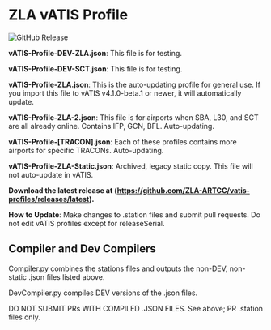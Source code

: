 # ZLA vATIS Profile

![GitHub Release](https://img.shields.io/github/v/release/ZLA-ARTCC/vatis-profiles)

**vATIS-Profile-DEV-ZLA.json**: This file is for testing.

**vATIS-Profile-DEV-SCT.json**: This file is for testing.

**vATIS-Profile-ZLA.json**: This is the auto-updating profile for general use. If you import this file to vATIS v4.1.0-beta.1 or newer, it will automatically update.

**vATIS-Profile-ZLA-2.json**: This file is for airports when SBA, L30, and SCT are all already online. Contains IFP, GCN, BFL. Auto-updating.

**vATIS-Profile-[TRACON].json**: Each of these profiles contains more airports for specific TRACONs. Auto-updating.

**vATIS-Profile-ZLA-Static.json**: Archived, legacy static copy. This file will not auto-update in vATIS.

**Download the latest release at (https://github.com/ZLA-ARTCC/vatis-profiles/releases/latest).**

**How to Update**: Make changes to .station files and submit pull requests. Do not edit vATIS profiles except for releaseSerial.

## Compiler and Dev Compilers

Compiler.py combines the stations files and outputs the non-DEV, non-static .json files listed above. 

DevCompiler.py compiles DEV versions of the .json files. 

DO NOT SUBMIT PRs WITH COMPILED .JSON FILES. See above; PR .station files only. 
